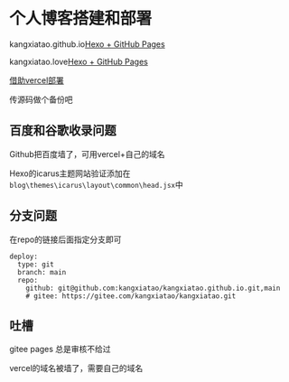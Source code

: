 # 个人博客搭建和部署

kangxiatao.github.io[Hexo + GitHub Pages](https://www.kangxiatao.github.io/2021/06/28/22/clg99w9ta000074ikgbiv47n9/)

kangxiatao.love[Hexo + GitHub Pages](https://www.kangxiatao.love/2021/06/28/22/clg99w9ta000074ikgbiv47n9/)

[借助vercel部署](https://vercel.com/)

传源码做个备份吧

## 百度和谷歌收录问题

Github把百度墙了，可用vercel+自己的域名

Hexo的icarus主题网站验证添加在```blog\themes\icarus\layout\common\head.jsx```中

## 分支问题

在repo的链接后面指定分支即可

```
deploy:
  type: git
  branch: main
  repo: 
    github: git@github.com:kangxiatao/kangxiatao.github.io.git,main
    # gitee: https://gitee.com/kangxiatao/kangxiatao.git
```

## 吐槽

gitee pages 总是审核不给过

vercel的域名被墙了，需要自己的域名